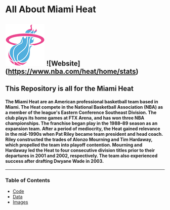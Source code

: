 # All About Miami Heat
![Heat Logo](heat.png)
![Website] (https://www.nba.com/heat/home/stats)
---
## This Repository is all for the Miami Heat ##
#### The Miami Heat are an American professional basketball team based in Miami. The Heat compete in the National Basketball Association (NBA) as a member of the league's Eastern Conference Southeast Division. The club plays its home games at FTX Arena, and has won three NBA championships. The franchise began play in the 1988–89 season as an expansion team. After a period of mediocrity, the Heat gained relevance in the mid-1990s when Pat Riley became team president and head coach. Riley constructed the trades of Alonzo Mourning and Tim Hardaway, which propelled the team into playoff contention. Mourning and Hardaway led the Heat to four consecutive division titles prior to their departures in 2001 and 2002, respectively. The team also experienced success after drafting Dwyane Wade in 2003.

---
### Table of Contents ###
* [Code](https://github.com/tarawalm/miamiheat/tree/a4933064c6be019978fa39b84bdb4b6f17e84e19/code)
* [Data](https://github.com/tarawalm/miamiheat/tree/a4933064c6be019978fa39b84bdb4b6f17e84e19/data)
* [Images](https://github.com/tarawalm/miamiheat/tree/a4933064c6be019978fa39b84bdb4b6f17e84e19/images)
